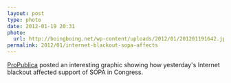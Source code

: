 ```yaml
---
layout: post
type: photo
date: 2012-01-19 20:31
photo: 
  url: http://boingboing.net/wp-content/uploads/2012/01/201201191642.jpg
permalink: 2012/01/internet-blackout-sopa-affects
---
```


[ProPublica](http://www.propublica.org/nerds/item/sopa-opera-update) posted an interesting graphic showing how yesterday's Internet blackout affected support of SOPA in Congress.
